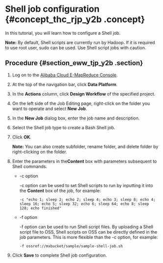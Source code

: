 # Shell job configuration {#concept_thc_rjp_y2b .concept}

In this tutorial, you will learn how to configure a Shell job.

**Note:** By default, Shell scripts are currently run by Hadoop. If it is required to use root user, sudo can be used. Use Shell script jobs with caution.

## Procedure {#section_eww_tjp_y2b .section}

1.  Log on to the [Alibaba Cloud E-MapReduce Console](https://emr.console.aliyun.com/?spm=5176.8250060.103.1.48466f55SEaqMe#/cn-hangzhou).
2.  At the top of the navigation bar, click **Data Platform**.
3.  In the **Actions** column, click **Design Workflow** of the specified project.
4.  On the left side of the Job Editing page, right-click on the folder you want to operate and select **New Job**.
5.  In the **New Job** dialog box, enter the job name and description.
6.  Select the Shell job type to create a Bash Shell job.
7.  Click **OK**.

    **Note:** You can also create subfolder, rename folder, and delete folder by right-clicking on the folder.

8.  Enter the parameters in the**Content** box with parameters subsequent to Shell commands.
    -   -c option

        -c option can be used to set Shell scripts to run by inputting it into the **Content** box of the job, for example:

        ```
        -c "echo 1; sleep 2; echo 2; sleep 4; echo 3; sleep 8; echo 4; sleep 16; echo 5; sleep 32; echo 6; sleep 64; echo 8; sleep 128; echo finished"
        ```

    -   -f option

        -f option can be used to run Shell script files. By uploading a Shell script file to OSS, Shell scripts on OSS can be directly defined in the job parameters. This is more flexible than the -c option, for example:

        ```
        -f ossref://mxbucket/sample/sample-shell-job.sh
        ```

9.  Click **Save** to complete Shell job configuration.

